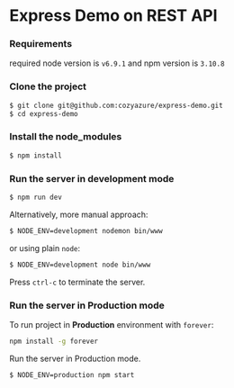 # Express Demo on REST API

### Requirements
required node version is `v6.9.1` and npm version is `3.10.8`

### Clone the project
```bash
$ git clone git@github.com:cozyazure/express-demo.git
$ cd express-demo
```
### Install the node_modules
```bash
$ npm install
```
### Run the server in development mode
```bash
$ npm run dev
```

Alternatively, more manual approach:

```bash
$ NODE_ENV=development nodemon bin/www
```

or using plain `node`:

```bash
$ NODE_ENV=development node bin/www
```

Press `ctrl-c` to terminate the server.

### Run the server in Production mode

To run project in **Production** environment with `forever`:

```bash
npm install -g forever
```

Run the server in Production mode.

```bash
$ NODE_ENV=production npm start
```

